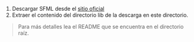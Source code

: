 1. Descargar SFML desde el [sitio oficial](https://sfml-dev.org)
2. Extraer el contenido del directorio lib de la descarga en este directorio.

> Para más detalles lea el README que se encuentra en el directorio raíz.